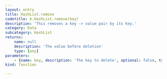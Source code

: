 ```yaml
---
layout: entry
title: HashList.remove
codetitle: b.HashList.remove(key)
description: 'This removes a key -> value pair by its key.'
category: Data
subcategory: HashList
returns:
    name: null
    description: 'The value before deletion'
    type: [any]
parameters:
    - {name: key, description: 'The key to delete', optional: false, type: [any]}
kind: function

---
```

